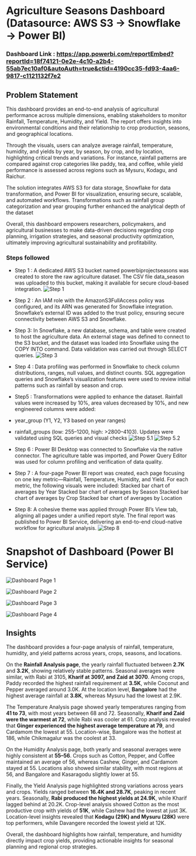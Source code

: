 # Agriculture Seasons Dashboard (Datasource: AWS S3 → Snowflake → Power BI)

### Dashboard Link : https://app.powerbi.com/reportEmbed?reportId=18f74121-0e2e-4c10-a2b4-55ab7ec10af0&autoAuth=true&ctid=4190cc35-fd93-4aa6-9817-c1121132f7e2

## Problem Statement

This dashboard provides an end-to-end analysis of agricultural performance across multiple dimensions, enabling stakeholders to monitor Rainfall, Temperature, Humidity, and Yield. The report offers insights into environmental conditions and their relationship to crop production, seasons, and geographical locations.

Through the visuals, users can analyze average rainfall, temperature, humidity, and yields by year, by season, by crop, and by location, highlighting critical trends and variations. For instance, rainfall patterns are compared against crop categories like paddy, tea, and coffee, while yield performance is assessed across regions such as Mysuru, Kodagu, and Raichur.

The solution integrates AWS S3 for data storage, Snowflake for data transformation, and Power BI for visualization, ensuring secure, scalable, and automated workflows. Transformations such as rainfall group categorization and year grouping further enhanced the analytical depth of the dataset

Overall, this dashboard empowers researchers, policymakers, and agricultural businesses to make data-driven decisions regarding crop planning, irrigation strategies, and seasonal productivity optimization, ultimately improving agricultural sustainability and profitability.

### Steps followed 

- Step 1 : A dedicated AWS S3 bucket named powerbiprojectseasons was created to store the raw agriculture dataset. The CSV file data_season was uploaded to this bucket, making it available for secure cloud-based integration.
![Step 1](./images/step1.png)
- Step 2 : An IAM role with the AmazonS3FullAccess policy was configured, and its ARN was generated for Snowflake integration. Snowflake’s external ID was added to the trust policy, ensuring secure connectivity between AWS S3 and Snowflake.
- Step 3: In Snowflake, a new database, schema, and table were created to host the agriculture data. An external stage was defined to connect to the S3 bucket, and the dataset was loaded into Snowflake using the COPY INTO command. Data validation was carried out through SELECT queries.
![Step 3](./images/step3.png)
- Step 4 : Data profiling was performed in Snowflake to check column distributions, ranges, null values, and distinct counts. SQL aggregation queries and Snowflake’s visualization features were used to review initial patterns such as rainfall by season and crop.

- Step5 : Transformations were applied to enhance the dataset. Rainfall values were increased by 10%, area values decreased by 10%, and new engineered columns were added:

 - year_group (Y1, Y2, Y3 based on year ranges)

 - rainfall_groups (low: 255–1200, high: >2800–4103).
Updates were validated using SQL queries and visual checks
![Step 5.1](./images/step5-1.png)
![Step 5.2](./images/step5-2.png)
- Step 6 : Power BI Desktop was connected to Snowflake via the native connector. The agriculture table was imported, and Power Query Editor was used for column profiling and verification of data quality.
- Step 7 : A four-page Power BI report was created, each page focusing on one key metric—Rainfall, Temperature, Humidity, and Yield. For each metric, the following visuals were included:
Stacked bar chart of averages by Year
Stacked bar chart of averages by Season
Stacked bar chart of averages by Crop
Stacked bar chart of averages by Location
- Step 8: A cohesive theme was applied through Power BI’s View tab, aligning all pages under a unified report style. The final report was published to Power BI Service, delivering an end-to-end cloud-native workflow for agricultural analysis.
![Step 8](./images/step8.png)

# Snapshot of Dashboard (Power BI Service)

 
![Dashboard Page 1](./images/Dashboard_page_1.png)

![Dashboard Page 2](./images/Dashboard_page_2.png)

![Dashboard Page 3](./images/Dashboard_page_3.png)
 
![Dashboard Page 4](./images/Dashboard_page_3.png)

## Insights  

The dashboard provides a four-page analysis of rainfall, temperature, humidity, and yield patterns across years, crops, seasons, and locations.

On the **Rainfall Analysis page**, the yearly rainfall fluctuated between **2.7K** and **3.2K**, showing relatively stable patterns. Seasonal averages were similar, with Rabi at 3105, **Kharif at 3097, and Zaid at 3070**. Among crops, Paddy recorded the highest rainfall requirement at **3.5K**, while Coconut and Pepper averaged around 3.0K. At the location level, **Bangalore** had the highest average rainfall at **3.8K**, whereas Mysuru had the lowest at 2.9K.

The Temperature Analysis page showed yearly temperatures ranging from **41 to 73**, with most years between 68 and 72. Seasonally, **Kharif and Zaid were the warmest at 72**, while Rabi was cooler at 61. Crop analysis revealed that **Ginger experienced the highest average temperature at 79**, and Cardamom the lowest at 55. Location-wise, Bangalore was the hottest at 186, while Chikmagalur was the coolest at 33.

On the Humidity Analysis page, both yearly and seasonal averages were highly consistent at **55–56**. Crops such as Cotton, Pepper, and Coffee maintained an average of 56, whereas Cashew, Ginger, and Cardamom stayed at 55. Locations also showed similar stability, with most regions at 56, and Bangalore and Kasaragodu slightly lower at 55.

Finally, the Yield Analysis page highlighted strong variations across years and crops. Yields ranged between **16.4K and 28.7K**, peaking in recent years. Seasonally, **Rabi produced the highest yields at 24.9K**, while Kharif lagged behind at 20.2K. Crop-level analysis showed Cotton as the most productive crop with yields of **51K**, while Cashew had the lowest at just 3K. Location-level insights revealed that **Kodagu (29K) and Mysuru (28K)** were top performers, while Davangere recorded the lowest yield at 12K.

Overall, the dashboard highlights how rainfall, temperature, and humidity directly impact crop yields, providing actionable insights for seasonal planning and regional crop strategies.
